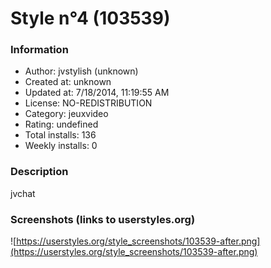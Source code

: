 # Style n°4 (103539)

### Information
- Author: jvstylish (unknown)
- Created at: unknown
- Updated at: 7/18/2014, 11:19:55 AM
- License: NO-REDISTRIBUTION
- Category: jeuxvideo
- Rating: undefined
- Total installs: 136
- Weekly installs: 0


### Description
jvchat


### Screenshots (links to userstyles.org)
![https://userstyles.org/style_screenshots/103539-after.png](https://userstyles.org/style_screenshots/103539-after.png)


